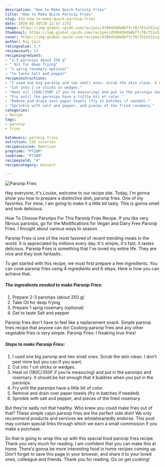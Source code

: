 ```yaml
---
description: "How to Make Quick Parsnip Fries"
title: "How to Make Quick Parsnip Fries"
slug: 642-how-to-make-quick-parsnip-fries
date: 2020-05-30T20:22:57.175Z
image: https://img-global.cpcdn.com/recipes/d3904568b8bffcf0/751x532cq70/parsnip-fries-recipe-main-photo.jpg
thumbnail: https://img-global.cpcdn.com/recipes/d3904568b8bffcf0/751x532cq70/parsnip-fries-recipe-main-photo.jpg
cover: https://img-global.cpcdn.com/recipes/d3904568b8bffcf0/751x532cq70/parsnip-fries-recipe-main-photo.jpg
author: Roy Cain
ratingvalue: 3.7
reviewcount: 13
recipeingredient:
- "2-3 parsnips about 250 g"
- " Oil for deep frying"
- "1 sprig rosemary optional"
- "to taste Salt and pepper"
recipeinstructions:
- "I used one big parsnip and two small ones. Scrub the skin clean. I don’t peel mine but you can if you want."
- "Cut into 1 cm sticks or wedges."
- "Heat oil (180C/350F if you’re measuring) and put in the parsnips and rosemary. It should be hot enough that it bubbles when you put in the parsnips."
- "Fry until the parsnips have a little bit of color."
- "Remove and drain over paper towels (fry in batches if needed)."
- "Sprinkle with salt and pepper, and pieces of the fried rosemary."
categories:
- Recipe
tags:
- parsnip
- fries

katakunci: parsnip fries 
nutrition: 116 calories
recipecuisine: American
preptime: "PT16M"
cooktime: "PT36M"
recipeyield: "4"
recipecategory: Dessert

---
```



![Parsnip Fries](https://img-global.cpcdn.com/recipes/d3904568b8bffcf0/751x532cq70/parsnip-fries-recipe-main-photo.jpg)

Hey everyone, it's Louise, welcome to our recipe site. Today, I'm gonna show you how to prepare a distinctive dish, parsnip fries. One of my favorites. For mine, I am going to make it a little bit tasty. This is gonna smell and look delicious.

How To Choose Parsnips For This Parsnip Fries Recipe. If you like very fibrous parsnips, go for the Modifications for Vegan and Dairy Free Parsnip Fries. I thought about various ways to season.

Parsnip Fries is one of the most favored of recent trending meals in the world. It is appreciated by millions every day. It's simple, it's fast, it tastes delicious. Parsnip Fries is something that I've loved my entire life. They are nice and they look fantastic.


To get started with this recipe, we must first prepare a few ingredients. You can cook parsnip fries using 4 ingredients and 6 steps. Here is how you can achieve that.

<!--inarticleads1-->

##### The ingredients needed to make Parsnip Fries:

1. Prepare 2-3 parsnips (about 250 g)
1. Take  Oil for deep frying
1. Prepare 1 sprig rosemary (optional)
1. Get to taste Salt and pepper


Parsnip fries don&#39;t have to feel like a replacement snack. Simple parsnip fries recipe that anyone can do! Cooking parsnip fries and any other vegetable fries is very simple. Parsnip Fries: I freaking love fries! 

<!--inarticleads2-->

##### Steps to make Parsnip Fries:

1. I used one big parsnip and two small ones. Scrub the skin clean. I don’t peel mine but you can if you want.
1. Cut into 1 cm sticks or wedges.
1. Heat oil (180C/350F if you’re measuring) and put in the parsnips and rosemary. It should be hot enough that it bubbles when you put in the parsnips.
1. Fry until the parsnips have a little bit of color.
1. Remove and drain over paper towels (fry in batches if needed).
1. Sprinkle with salt and pepper, and pieces of the fried rosemary.


But they&#39;re sadly not that healthy. Who knew you could make fries out of that? These simple cajun parsnip fries are the perfect side dish! We only recommend products and services we wholeheartedly endorse. This post may contain special links through which we earn a small commission if you make a purchase. 

So that is going to wrap this up with this special food parsnip fries recipe. Thank you very much for reading. I am confident that you can make this at home. There's gonna be more interesting food in home recipes coming up. Don't forget to save this page in your browser, and share it to your loved ones, colleague and friends. Thank you for reading. Go on get cooking!
